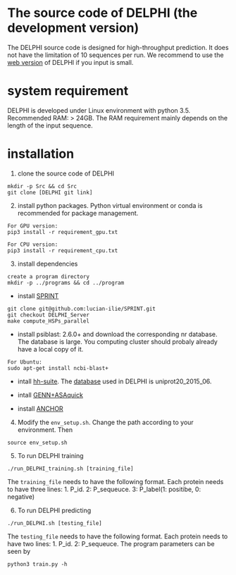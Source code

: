 # The source code of DELPHI (the development version)
The DELPHI source code is designed for high-throughput prediction. It does not have the limitation of 10 sequences per run. We recommend to use the [web version](https://www.csd.uwo.ca/~yli922/index.php) of DELPHI if you input is small.
# system requirement
DELPHI is developed under Linux environment with python 3.5.
Recommended RAM: > 24GB. The RAM requirement mainly depends on the length of the input sequence. 

# installation
1. clone the source code of DELPHI
```
mkdir -p Src && cd Src
git clone [DELPHI git link]
```
2. install python packages. Python virtual environment or conda is recommended for package management.

``` 
For GPU version:
pip3 install -r requirement_gpu.txt
```

```
For CPU version: 
pip3 install -r requirement_cpu.txt
```

3. install dependencies

```
create a program directory
mkdir -p ../programs && cd ../program
```

 - install [SPRINT](https://github.com/lucian-ilie/SPRINT)
 ```
 git clone git@github.com:lucian-ilie/SPRINT.git
 git checkout DELPHI_Server
 make compute_HSPs_parallel
 ```
 
 - install psiblast: 2.6.0+ and download the corresponding nr database. The database is large. You computing cluster should probaly already have a local copy of it.
 ```
 For Ubuntu:
 sudo apt-get install ncbi-blast+
```
 
 - intall [hh-suite](https://github.com/soedinglab/hh-suite). The [database](http://wwwuser.gwdg.de/~compbiol/data/hhsuite/databases/hhsuite_dbs/old-releases/) used in DELPHI is uniprot20_2015_06.
 
 - intall [GENN+ASAquick](http://mamiris.com/software.html)
 
 - install [ANCHOR](http://anchor.elte.hu/Downloads.php)
 
4. Modify the `env_setup.sh`. Change the path according to your environment. Then
```
source env_setup.sh
```

5. To run DELPHI training
```
./run_DELPHI_training.sh [training_file]
```
The `training_file` needs to have the following format. Each protein needs to have three lines: 1. P_id. 2: P_sequeuce. 3: P_label(1: positibe, 0: negative)

6. To run DELPHI predicting
```
./run_DELPHI.sh [testing_file]
```
The `testing_file` needs to have the following format. Each protein needs to have two lines: 1. P_id. 2: P_sequeuce.
The program parameters can be seen by 
```
python3 train.py -h
```
